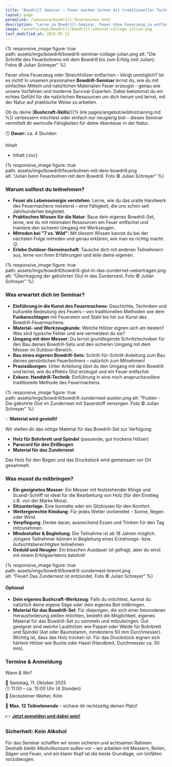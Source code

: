 ```yaml
---
title: "Bowdrill Seminar – Feuer machen lernen mit traditioneller Technik"
layout: page
permalink: /seminare/bowdrill-feuermachen.html
description: "Lerne im Bowdrill-Seminar, Feuer ohne Feuerzeug zu entfachen! Perfekt für Bushcraft, Survival & Outdoor-Abenteuer. Jetzt Platz sichern!"
image: /assets/imgs/bowdrill/bowdrill-seminar-collage-julian.png
last_modified_at: 2025-07-11                                                    
--- 
```

{% responsive_image figure: true                                                
path: assets/imgs/bowdrill/bowdrill-seminar-collage-julian.png 
alt: "Die Schritte des Feuerbohrens mit dem Bowdrill bis zum Erfolg (mit Julian).
Fotos &copy; Julian Schreyer" %} 

Feuer ohne Feuerzeug oder Streichhölzer entfachen – klingt unmöglich? Ist es 
nicht! In unserem praxisnahen **Bowdrill-Seminar** lernst du, wie du mit 
einfachen Mitteln und natürlichen Materialien Feuer erzeugst – genau wie unsere 
Vorfahren und moderne Survival-Experten. Dabei bekommst du ein echtes Gefühl 
für die natürlichen Ressourcen um dich herum und lernst, mit der Natur auf 
praktische Weise zu arbeiten. 

Ob du deine [**Bushcraft-Skills**]({% link pages/angebot/wildnistraining.md %}) 
verbessern möchtest oder einfach nur neugierig bist – 
dieses Seminar vermittelt dir wertvolle Fähigkeiten für deine Abenteuer 
in der Natur.

🕒 **Dauer:** ca. 4 Stunden

Inhalt
- Inhalt
{:toc}

{% responsive_image figure: true                                                
path: assets/imgs/bowdrill/feuerbohren-mit-dem-bowdrill.png                  
alt: "Julian beim Feuerbohren mit dem Bowdrill. Foto &copy; Julian Schreyer" %} 

### Warum solltest du teilnehmen?

- **Feuer als Lebensenergie verstehen**: Lerne, wie du das uralte Handwerk des 
  Feuermachens meisterst – eine Fähigkeit, die uns schon seit Jahrhunderten 
  begleitet.
- **Praktisches Wissen für die Natur**: Baue dein eigenes Bowdrill-Set, lerne, wie 
  du mit minimalen Ressourcen ein Feuer entfachst und trainiere den sicheren Umgang 
  mit Werkzeugen.
- **Mitreden bei "7 vs. Wild"**: Mit diesem Wissen kannst du bei der nächsten Folge 
  mitreden und genau erklären, wie man es richtig macht. 😉
- **Erlebe Outdoor-Gemeinschaft**: Tausche dich mit anderen Teilnehmern aus, 
lerne von ihren Erfahrungen und teile deine eigenen.

{% responsive_image figure: true                                                
path: assets/imgs/bowdrill/bowdrill-glut-in-das-zundernet-uebertragen.png
alt: "Übertragung der gebohrten Glut in das Zundernest. Foto &copy; Julian Schreyer" %} 

### Was erwartet dich im Seminar?

- **Einführung in die Kunst des Feuermachens**: Geschichte, Techniken und
  kulturelle Bedeutung des Feuers – von traditionellen Methoden 
  wie dem **Funkenschlagen** mit Feuerstein und Stahl 
  bis hin zur Kunst des Bowdrill-Feuermachens.
- **Material- und Werkzeugkunde**: Welche Hölzer eignen sich am
  besten? Was sind typische Fehler und wie vermeidest du sie?
- **Umgang mit dem Messer**: Du lernst grundlegende Schnitztechniken für den
  Bau deines Bowdrill-Sets und den sicheren Umgang mit dem Messer im
  Outdoor-Bereich.
- **Bau eines eigenen Bowdrill-Sets**: Schritt-für-Schritt-Anleitung zum Bau
  deines persönlichen Feuerbohrers – natürlich zum Mitnehmen!
- **Praxisübungen**: Unter Anleitung übst du den Umgang mit dem Bowdrill und
  lernst, wie du effektiv Glut erzeugst und ein Feuer entfachst.
- **Exkurs: Handdrill-Technik**: Einführung in eine noch anspruchsvollere
  traditionelle Methode des Feuermachens.

{% responsive_image figure: true                                                
path: assets/imgs/bowdrill/bowdrill-zundernest-pusten.png
alt: "Pusten - Die gebohrte Glut im Zundernest mit Sauerstoff versorgen. Foto &copy; Julian Schreyer" %} 

💡 **Material wird gestellt!**

Wir stellen dir das nötige Material für das Bowdrill-Set zur Verfügung:
- **Holz für Bohrbrett und Spindel** (passende, gut trockene Hölzer)
- **Paracord für den Drillbogen**
- **Material für das Zundernest**

Das Holz für den Bogen und das Druckstück wird gemeinsam vor Ort gesammelt.  

### Was musst du mitbringen?

- **Ein geeignetes Messer**: Ein Messer mit feststehender Klinge und Scandi-Schliff 
  ist ideal für die Bearbeitung von Holz (für den Einstieg z.B. von der Marke Mora).
- **Sitzunterlage**: Eine Isomatte oder ein Sitzkissen für den Komfort.
- **Wettergerechte Kleidung**: Für jedes Wetter vorbereitet – Sonne, Regen oder Wind.
- **Verpflegung**: Denke daran, ausreichend Essen und Trinken für den Tag mitzunehmen.
- **Mindestalter & Begleitung**: Die Teilnahme ist ab 18 Jahren möglich. 
  Jüngere Teilnehmer können in Begleitung eines Erziehungs- bzw. 
  Aufsichtsberechtigten teilnehmen.
- **Geduld und Neugier**: Ein bisschen Ausdauer ist gefragt, aber du wirst 
  mit einem Erfolgserlebnis belohnt!

{% responsive_image figure: true                                                
path: assets/imgs/bowdrill/bowdrill-zundernest-brennt.png                  
alt: "Feuer! Das Zundernest ist entzündet. Foto &copy; Julian Schreyer" %} 

#### Optional

- **Dein eigenes Bushcraft-Werkzeug**: Falls du möchtest, kannst du natürlich
deine eigene Säge oder dein eigenes Beil mitbringen.
- **Material für das Bowdrill-Set**: Für diejenigen, die sich einer besonderen
  Herausforderung stellen möchten, besteht die Möglichkeit, eigenes Material
  für das Bowdrill-Set zu sammeln und mitzubringen. Gut geeignet sind weiche
  Laubhölzer wie Pappel oder Weide für Bohrbrett und Spindel (Ast oder Baumstamm,
  mindestens 50 mm Durchmesser). Wichtig ist, dass das Holz trocken ist. Für
  das Druckstück eignen sich härtere Hölzer wie Buche oder Hasel (Handbreit,
  Durchmesser ca. 50 mm).

### Termine & Anmeldung

Wann & Wo?

📅 Samstag, 11. Oktober 2025\
🕒 11:00 – ca. 15:00 Uhr (4 Stunden)\
📍 Decksteiner Weiher, Köln

👥 **Max. 12 Teilnehmende** – sichere dir rechtzeitig deinen Platz!

👉 [**Jetzt anmelden und dabei sein!**](
https://rausgegangen.de/events/bowdrill-feuermachen-feuer-machen-wie-fruher-0/)

### Sicherheit: Kein Alkohol

Für das Seminar schaffen wir einen sicheren und achtsamen Rahmen.
Deshalb bleibt Alkoholkonsum außen vor – wir arbeiten mit Messern, Beilen, Sägen
und Feuer, und ein klarer Kopf ist die beste Grundlage, um Unfällen vorzubeugen.
